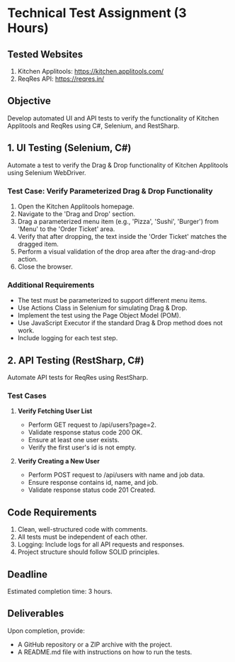 # Technical Test Assignment (3 Hours)

## Tested Websites

1. Kitchen Applitools: https://kitchen.applitools.com/
2. ReqRes API: https://reqres.in/

## Objective

Develop automated UI and API tests to verify the functionality of Kitchen Applitools and ReqRes
using C#, Selenium, and RestSharp.

## 1. UI Testing (Selenium, C#)

Automate a test to verify the Drag & Drop functionality of Kitchen Applitools using Selenium
WebDriver.

### Test Case: Verify Parameterized Drag & Drop Functionality

1. Open the Kitchen Applitools homepage.
2. Navigate to the 'Drag and Drop' section.
3. Drag a parameterized menu item (e.g., 'Pizza', 'Sushi', 'Burger') from 'Menu' to the 'Order Ticket' area.
4. Verify that after dropping, the text inside the 'Order Ticket' matches the dragged item.
5. Perform a visual validation of the drop area after the drag-and-drop action.
6. Close the browser.

### Additional Requirements

- The test must be parameterized to support different menu items.
- Use Actions Class in Selenium for simulating Drag & Drop.
- Implement the test using the Page Object Model (POM).
- Use JavaScript Executor if the standard Drag & Drop method does not work.
- Include logging for each test step.

## 2. API Testing (RestSharp, C#)

Automate API tests for ReqRes using RestSharp.

### Test Cases

1. **Verify Fetching User List**
   - Perform GET request to /api/users?page=2.
   - Validate response status code 200 OK.
   - Ensure at least one user exists.
   - Verify the first user's id is not empty.

2. **Verify Creating a New User**
   - Perform POST request to /api/users with name and job data.
   - Ensure response contains id, name, and job.
   - Validate response status code 201 Created.

## Code Requirements

1. Clean, well-structured code with comments.
2. All tests must be independent of each other.
3. Logging: Include logs for all API requests and responses.
4. Project structure should follow SOLID principles.

## Deadline

Estimated completion time: 3 hours.

## Deliverables

Upon completion, provide:

- A GitHub repository or a ZIP archive with the project.
- A README.md file with instructions on how to run the tests.
